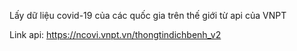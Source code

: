 Lấy dữ liệu covid-19 của các quốc gia trên thế giới từ api của VNPT

Link api: https://ncovi.vnpt.vn/thongtindichbenh_v2
